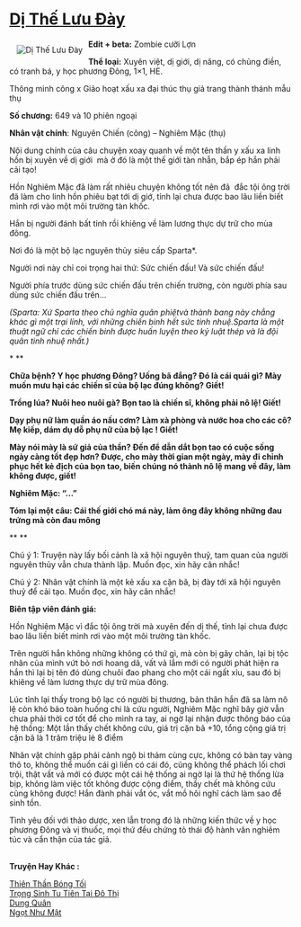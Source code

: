 <a href="https://utruyen.com/di-the-luu-day/17722/" title="Dị Thế Lưu Đày"><h1>Dị Thế Lưu Đày</h1></a><div style="display:table"><img align="right" style="float: left; padding: 10px;" src="https://utruyen.com/images/story/200x260/di-the-luu-day.jpg" alt="Dị Thế Lưu Đày"><b>Edit + beta:</b> Zombie cưỡi Lợn<p></p><b>Thể loại:</b> Xuyên việt, dị giới, dị năng, có chủng điền, có tranh bá, y học phương Đông, 1×1, HE.<p></p>Thông minh công x Giảo hoạt xấu xa đại thúc thụ giả trang thành thánh mẫu thụ<p></p><b>Số chương:</b> 649 và 10 phiên ngoại<p></p><b>Nhân vật chính</b>: Nguyên Chiến (công) – Nghiêm Mặc (thụ)<p></p>Nội dung chính của câu chuyện xoay quanh về một tên thần y xấu xa linh hồn bị xuyên về dị giới  mà ở đó là một thế giới tàn nhẫn, bắp ép hắn phải cải tạo!<p></p>Hồn Nghiêm Mặc đã làm rất nhiêu chuyện không tốt nên đã  đắc tội ông trời đã làm cho linh hồn phiêu bạt tới dị giớ, tỉnh lại chưa được bao lâu liền biết mình rơi vào một môi trường tàn khốc.<p></p>Hắn bị người đánh bất tỉnh rồi khiêng về làm lương thực dự trữ cho mùa đông.<p></p>Nơi đó là một bộ lạc nguyên thủy siêu cấp Sparta*.<p></p>Người nơi này chỉ coi trọng hai thứ: Sức chiến đấu! Và sức chiến đấu!<p></p>Người phía trước dùng sức chiến đấu trên chiến trường, còn người phía sau dùng sức chiến đấu trên…<p></p><em>(*Sparta: Xứ Sparta theo chủ nghĩa quân phiệtvà thành bang này chẳng khác gì một trại lính, với những chiến binh hết sức tinh nhuệ.Sparta là một thuật ngữ chỉ các chiến binh được huấn luyện theo kỷ luật thép và là đội quân tinh nhuệ nhất.)</em><p></p>** ** **<p></p>Chữa bệnh? Y học phương Đông? Uống bã đắng? Đó là cái quái gì? Mày muốn mưu hại các chiến sĩ của bộ lạc đúng không? Giết!<p></p>Trồng lúa? Nuôi heo nuôi gà? Bọn tao là chiến sĩ, không phải nô lệ! Giết!<p></p>Dạy phụ nữ làm quần áo nấu cơm? Làm xà phòng và nước hoa cho các cô? Mẹ kiếp, dám dụ dỗ phụ nữ của bộ lạc ! Giết!<p></p>Mày nói mày là sứ giả của thần? Đến để dẫn dắt bọn tao có cuộc sống ngày càng tốt đẹp hơn? Được, cho mày thời gian một ngày, mày đi chinh phục hết kẻ địch của bọn tao, biến chúng nó thành nô lệ mang về đây, làm không được, giết!<p></p>Nghiêm Mặc: “…”<p></p>Tóm lại một câu: Cái thế giới chó má này, làm ông đây không những đau trứng mà còn đau mông<p></p>** ** **<p></p>Chú ý 1: Truyện này lấy bối cảnh là xã hội nguyên thuỷ, tam quan của người nguyên thủy vẫn chưa thành lập. Muốn đọc, xin hãy cân nhắc!<p></p>Chú ý 2: Nhân vật chính là một kẻ xấu xa cặn bã, bị đày tới xã hội nguyên thuỷ để cải tạo. Muốn đọc, xin hãy cân nhắc!<p></p><strong><p></p>Biên tập viên đánh giá:<p></p></strong><p></p>Hồn Nghiêm Mặc vì đắc tội ông trời mà xuyên đến dị thế, tỉnh lại chưa được bao lâu liền biết mình rơi vào một môi trường tàn khốc.<p></p>Trên người hắn không những không có thứ gì, mà còn bị gãy chân, lại bị tộc nhân của mình vứt bỏ nơi hoang dã, vất vả lắm mới có người phát hiện ra hắn thì lại bị tên đó dùng chuôi đao phang cho một cái ngất xỉu, sau đó bị khiêng về làm lương thực dự trữ mùa đông.<p></p>Lúc tỉnh lại thấy trong bộ lạc có người bị thương, bản thân hắn đã sa làm nô lệ còn khó bảo toàn huống chi là cứu người, Nghiêm Mặc nghĩ bây giờ vẫn chưa phải thời cơ tốt để cho mình ra tay, ai ngờ lại nhận được thông báo của hệ thống: Một lần thấy chết không cứu, giá trị cặn bã +10, tổng cộng giá trị cặn bã là 1 trăm triệu lẻ 8 điểm<p></p>Nhân vật chính gặp phải cảnh ngộ bi thảm cùng cực, không có bàn tay vàng thô to, không thể muốn cái gì liền có cái đó, cũng không thể phách lối chơi trội, thật vất vả mới có được một cái hệ thống ai ngờ lại là thứ hệ thống lừa bịp, không làm việc tốt không được cộng điểm, thấy chết mà không cứu cũng không được! Hắn đành phải vắt óc, vắt mồ hôi nghĩ cách làm sao để sinh tồn.<p></p>Tình yêu đối với thảo dược, xen lẫn trong đó là những kiến thức về y học phương Đông và vị thuốc, mọi thứ đều chứng tỏ thái độ hành văn nghiêm túc và cẩn thận của tác giả.</div><p><br><b>Truyện Hay Khác :</b></p><a href="https://utruyen.com/thien-than-bong-toi/1119/" alt="Thiên Thần Bóng Tối">Thiên Thần Bóng Tối</a><br/><a href="https://github.com/quanluxury/truyenhot/tree/master/truyenhay/18473/" alt="Trọng Sinh Tu Tiên Tại Đô Thị">Trọng Sinh Tu Tiên Tại Đô Thị</a><br/><a href="https://dammy2019.blogspot.com/2019/11/dung-quan.html" alt="Dung Quân">Dung Quân</a><br/><a href="https://www.flickr.com/photos/184340401@N07/48819156322/" alt="Ngọt Như Mật">Ngọt Như Mật</a><br/>